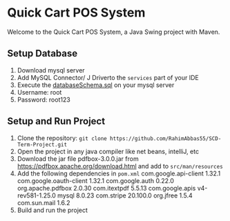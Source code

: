 # Quick Cart POS System

Welcome to the Quick Cart POS System, a Java Swing project with Maven.

## Setup Database

1. Download mysql server
2. Add MySQL Connector/ J Driverto the ```services``` part of your IDE
3. Execute the [databaseSchema.sql](./databaseSchema.sql) on your mysql server
4. Username: root
5. Password: root123

## Setup and Run Project

1. Clone the repository: ```git clone https://github.com/RahimAbbas55/SCD-Term-Project.git```
2. Open the project in any java compiler like net beans, intelliJ, etc
3. Download the jar file pdfbox-3.0.0.jar from https://pdfbox.apache.org/download.html and add to ```src/man/resources```
4. Add the following dependencies in ```pom.xml``` 
    com.google.api-client 1.32.1
    com.google.oauth-client 1.32.1
    com.google.auth 0.22.0
    org.apache.pdfbox 2.0.30
    com.itextpdf 5.5.13
    com.google.apis v4-rev581-1.25.0
    mysql 8.0.23
    com.stripe 20.100.0
    org.jfree 1.5.4
    com.sun.mail 1.6.2
5. Build and run the project
